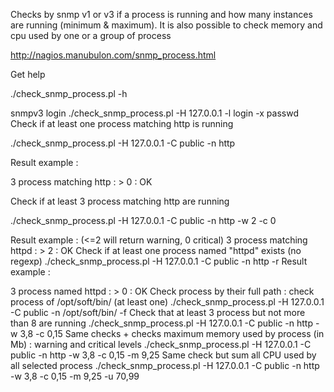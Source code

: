 Checks by snmp v1 or v3 if a process is running and how many instances are running (minimum & maximum). 
It is also possible to check memory and cpu used by one or a group of process

http://nagios.manubulon.com/snmp_process.html

Get help

./check_snmp_process.pl -h

snmpv3 login	./check_snmp_process.pl -H 127.0.0.1 -l login -x passwd
Check if at least one process matching http is running

./check_snmp_process.pl -H 127.0.0.1 -C public -n http

Result example :

3 process matching http : > 0 : OK

Check if at least 3 process matching http are running

./check_snmp_process.pl -H 127.0.0.1 -C public -n http -w 2 -c 0

Result example : 
(<=2 will return warning, 0 critical)
3 process matching httpd : > 2 : OK
Check if at least one process named "httpd" exists (no regexp)	./check_snmp_process.pl -H 127.0.0.1 -C public -n http -r
Result example :

3 process named httpd : > 0 : OK
Check process by their full path : check process of /opt/soft/bin/ (at least one)	./check_snmp_process.pl -H 127.0.0.1 -C public -n /opt/soft/bin/ -f
Check that at least 3 process but not more than 8 are running	./check_snmp_process.pl -H 127.0.0.1 -C public -n http -w 3,8 -c 0,15
Same checks + checks maximum memory used by process (in Mb) : warning and critical levels	./check_snmp_process.pl -H 127.0.0.1 -C public -n http -w 3,8 -c 0,15 -m 9,25
Same check but sum all CPU used by all selected process	./check_snmp_process.pl -H 127.0.0.1 -C public -n http -w 3,8 -c 0,15 -m 9,25 -u 70,99